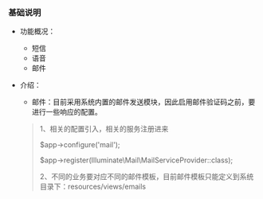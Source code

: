 ### 基础说明

- 功能概况：
    - 短信
    - 语音
    - 邮件
    
- 介绍：
    - 邮件：目前采用系统内置的邮件发送模块，因此启用邮件验证码之前，要进行一些响应的配置。
    > 1、相关的配置引入，相关的服务注册进来
    > 
    >   $app->configure('mail');
    >
    >   $app->register(Illuminate\Mail\MailServiceProvider::class);
    >
    > 2、不同的业务要对应不同的邮件模板，目前邮件模板只能定义到系统目录下：resources/views/emails
    